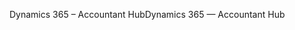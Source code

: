 <span data-ttu-id="5360c-101">Dynamics 365 – Accountant Hub</span><span class="sxs-lookup"><span data-stu-id="5360c-101">Dynamics 365 — Accountant Hub</span></span>
